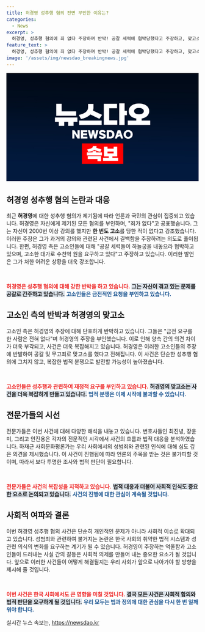 ```yaml
---
title: 허경영 성추행 혐의 전면 부인한 이유는?
categories:
  - News
excerpt: >
  허경영, 성추행 혐의에 죄 없다 주장하며 반박! 공갈 세력에 협박당했다고 주장하고, 맞고소 제기. 고소인들은 금전 요구는 없었다고 반박하며 진실 공방이 예고된다. 클릭해서 진실을 확인하세요!
feature_text: >
  허경영, 성추행 혐의에 죄 없다 주장하며 반박! 공갈 세력에 협박당했다고 주장하고, 맞고소 제기. 고소인들은 금전 요구는 없었다고 반박하며 진실 공방이 예고된다. 클릭해서 진실을 확인하세요!
image: '/assets/img/newsdao_breakingnews.jpg'
---
```


<p><img src="/assets/img/newsdao_breakingnews.jpg" alt="pcversion 속보" /></p>

<h2 data-ke-size="size26">허경영 성추행 혐의 논란과 대응</h2>

<p data-ke-size="size16">최근 <b>허경영</b>에 대한 성추행 혐의가 제기됨에 따라 언론과 국민의 관심이 집중되고 있습니다. 허경영은 자신에게 제기된 모든 혐의를 부인하며, "죄가 없다"고 공표했습니다. 그는 자신이 2000번 이상 강의를 했지만 <b>한 번도 고소</b>를 당한 적이 없다고 강조했습니다. 이러한 주장은 그가 과거의 강의와 관련된 사건에서 결백함을 주장하려는 의도로 풀이됩니다. 한편, 허경영 측은 고소인들에 대해 "공갈 세력들이 하늘궁을 내놓으라 협박하고 있으며, 고소한 대가로 수천억 원을 요구하고 있다"고 주장하고 있습니다. 이러한 발언은 그가 처한 어려운 상황을 더욱 강조합니다.</p>

<p data-ke-size="size16">&nbsp;</p>

<p><b><span style="color: #ee2323;">허경영은 성추행 혐의에 대해 강한 반박을 하고 있습니다.</span></b>
<b><span style="background-color: #21538527;">그는 자신이 겪고 있는 문제를 공갈로 간주하고 있습니다.</span></b>
<b><span style="color: #1a5490;">고소인들은 금전적인 요청을 부인하고 있습니다.</span></b></p>

<h2 data-ke-size="size26">고소인 측의 반박과 허경영의 맞고소</h2>

<p data-ke-size="size16">고소인 측은 허경영의 주장에 대해 단호하게 반박하고 있습니다. 그들은 "금전 요구를 한 사람은 전혀 없다"며 허경영의 주장을 부인했습니다. 이로 인해 양측 간의 의견 차이가 더욱 부각되고, 사건은 더욱 복잡해지고 있습니다. 허경영은 이러한 고소인들의 주장에 반발하여 공갈 및 무고죄로 맞고소를 했다고 전해집니다. 이 사건은 단순한 성추행 혐의에 그치지 않고, 복잡한 법적 분쟁으로 발전할 가능성이 높아졌습니다.</p>

<p data-ke-size="size16">&nbsp;</p>

<p><b><span style="color: #ee2323;">고소인들은 성추행과 관련하여 재정적 요구를 부인하고 있습니다.</span></b>
<b><span style="background-color: #21538527;">허경영의 맞고소는 사건을 더욱 복잡하게 만들고 있습니다.</span></b>
<b><span style="color: #1a5490;">법적 분쟁은 이제 시작에 불과할 수 있습니다.</span></b></p>

<h2 data-ke-size="size26">전문가들의 시선</h2>

<p data-ke-size="size16">전문가들은 이번 사건에 대해 다양한 해석을 내놓고 있습니다. 변호사들인 최진녕, 장윤미, 그리고 안진용은 각자의 전문적인 시각에서 사건의 흐름과 법적 대응을 분석하였습니다. 하재근 사회문화평론가는 우리 사회에서의 성범죄와 관련된 인식에 대해 심도 깊은 의견을 제시했습니다. 이 사건이 진행됨에 따라 언론의 주목을 받는 것은 불가피할 것이며, 따라서 보다 투명한 조사와 법적 판단이 필요합니다.</p>

<p data-ke-size="size16">&nbsp;</p>

<p><b><span style="color: #ee2323;">전문가들은 사건의 복잡성을 지적하고 있습니다.</span></b>
<b><span style="background-color: #21538527;">법적 대응과 더불어 사회적 인식도 중요한 요소로 논의되고 있습니다.</span></b>
<b><span style="color: #1a5490;">사건의 진행에 대한 관심이 계속될 것입니다.</span></b></p>

<h2 data-ke-size="size26">사회적 여파와 결론</h2>

<p data-ke-size="size16">이번 허경영 성추행 혐의 사건은 단순히 개인적인 문제가 아니라 사회적 이슈로 확대되고 있습니다. 성범죄와 관련하여 불거지는 논란은 한국 사회의 취약한 법적 시스템과 성 관련 의식의 변화를 요구하는 계기가 될 수 있습니다. 허경영이 주장하는 억울함과 고소인들이 드러내는 사실 간의 갈등은 사회적 의제를 만들어 내는 중요한 요소가 될 것입니다. 앞으로 이러한 사건들이 어떻게 해결될지는 우리 사회가 앞으로 나아가야 할 방향을 제시해 줄 것입니다.</p>

<p data-ke-size="size16">&nbsp;</p>

<p><b><span style="color: #ee2323;">이번 사건은 한국 사회에서도 큰 영향을 미칠 것입니다.</span></b>
<b><span style="background-color: #21538527;">결국 모든 사건은 사회적 합의와 법적 판단을 요구하게 될 것입니다.</span></b>
<b><span style="color: #1a5490;">우리 모두는 법과 정의에 대한 관심을 다시 한 번 일깨워야 합니다.</span></b></p>
실시간 뉴스 속보는, <a href="https://newsdao.kr" rel="dofollow">https://newsdao.kr</a>


